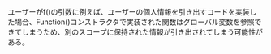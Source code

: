 ユーザーがf()の引数に例えば、ユーザーの個人情報を引き出すコードを実装した場合、Function()コンストラクタで実装された関数はグローバル変数を参照できてしまうため、別のスコープに保持された情報が引き出されてしまう可能性がある。
